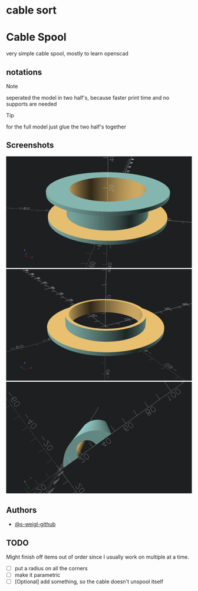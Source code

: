 # cable sort

# Cable Spool

very simple cable spool, mostly to learn openscad


## notations
> [!NOTE]
> seperated the model in two half's, because faster print time and no supports are needed

> [!TIP]
> for the full model just glue the two half's together


## Screenshots
<!-- screenshots created with openscad -->

![App Screenshot](cable_store_13092025.png)
![App Screenshot](cable_store_half_13092025.png)
![App Screenshot](cable_duct_01102025.png)

## Authors

- [@s-weigl-github](https://github.com/s-weigl-github)

## TODO

Might finish off items out of order since I usually work on multiple at a time.

- [ ] put a radius on all the corners
- [ ] make it parametric
- [ ] \[Optional] add something, so the cable doesn't unspool itself